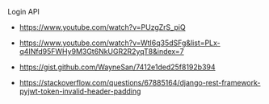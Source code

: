 Login API
- https://www.youtube.com/watch?v=PUzgZrS_piQ
- https://www.youtube.com/watch?v=WtI6q35dSFg&list=PLx-q4INfd95FWHy9M3Gt6NkUGR2R2yqT8&index=7




- https://gist.github.com/WayneSan/7412e1ded25f8192b394
- https://stackoverflow.com/questions/67885164/django-rest-framework-pyjwt-token-invalid-header-padding
